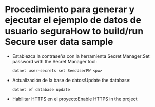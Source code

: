# <a name="how-to-buildrun-secure-user-data-sample"></a><span data-ttu-id="d9979-101">Procedimiento para generar y ejecutar el ejemplo de datos de usuario segura</span><span class="sxs-lookup"><span data-stu-id="d9979-101">How to build/run Secure user data sample</span></span>

* <span data-ttu-id="d9979-102">Establezca la contraseña con la herramienta Secret Manager:</span><span class="sxs-lookup"><span data-stu-id="d9979-102">Set password with the Secret Manager tool:</span></span>

  `dotnet user-secrets set SeedUserPW <pw>`

* <span data-ttu-id="d9979-103">Actualización de la base de datos:</span><span class="sxs-lookup"><span data-stu-id="d9979-103">Update the database:</span></span>

  `dotnet ef database update`

* <span data-ttu-id="d9979-104">Habilitar HTTPS en el proyecto</span><span class="sxs-lookup"><span data-stu-id="d9979-104">Enable HTTPS in the project</span></span>
